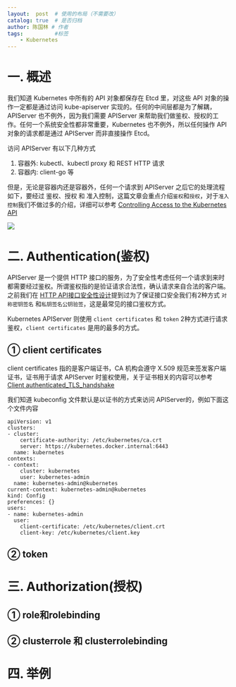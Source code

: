 ```yaml
---
layout:  post  # 使用的布局（不需要改）
catalog: true  # 是否归档
author: 陈国林 # 作者
tags:          #标签
    - Kubernetes
---
```


# 一. 概述
我们知道 Kubernetes 中所有的 API 对象都保存在 Etcd 里，对这些 API 对象的操作一定都是通过访问 kube-apiserver 实现的。任何的中间层都是为了解耦，APIServer 也不例外，因为我们需要 APIServer 来帮助我们做鉴权、授权的工作。任何一个系统安全性都非常重要，Kubernetes 也不例外，所以任何操作 API 对象的请求都是通过 APIServer 而非直接操作 Etcd。

访问 APIServer 有以下几种方式
1. 容器外: kubectl、kubectl proxy 和 REST HTTP 请求
2. 容器内: client-go 等

但是，无论是容器内还是容器外，任何一个请求到 APIServer 之后它的处理流程如下，要经过 鉴权、授权 和 准入控制，这篇文章会重点介绍`鉴权`和`授权`，对于`准入控制`我们不做过多的介绍，详细可以参考 [Controlling Access to the Kubernetes API](https://kubernetes.io/docs/reference/access-authn-authz/controlling-access/)

![](https://github.com/chenguolin/chenguolin.github.io/blob/master/data/image/Kubernetes-access-pipeline.png?raw=true)

# 二. Authentication(鉴权)
APIServer 是一个提供 HTTP 接口的服务，为了安全性考虑任何一个请求到来时都需要经过鉴权。所谓鉴权指的是验证请求合法性，确认请求来自合法的客户端。之前我们在 [HTTP API接口安全性设计](https://chenguolin.github.io/2017/07/26/HTTP-API-2-HTTP-API%E6%8E%A5%E5%8F%A3%E5%AE%89%E5%85%A8%E6%80%A7%E8%AE%BE%E8%AE%A1/)提到过为了保证接口安全我们有2种方式 `对称密钥签名` 和`私钥签名公钥验签`，这是最常见的接口鉴权方式。

Kubernetes APIServer 则使用 `client certificates` 和 `token` 2种方式进行请求鉴权，`client certificates` 是用的最多的方式。

## ① client certificates
client certificates 指的是客户端证书，CA 机构会遵守 X.509 规范来签发客户端证书，证书用于请求 APIServer 时鉴权使用，关于证书相关的内容可以参考 [Client authenticated_TLS_handshake](https://en.wikipedia.org/wiki/Transport_Layer_Security#Client-authenticated_TLS_handshake)

我们知道 kubeconfig 文件默认是以证书的方式来访问 APIServer的，例如下面这个文件内容

```
apiVersion: v1
clusters:
- cluster:
    certificate-authority: /etc/kubernetes/ca.crt
    server: https://kubernetes.docker.internal:6443
  name: kubernetes
contexts:
- context:
    cluster: kubernetes
    user: kubernetes-admin
  name: kubernetes-admin@kubernetes
current-context: kubernetes-admin@kubernetes
kind: Config
preferences: {}
users:
- name: kubernetes-admin
  user:
    client-certificate: /etc/kubernetes/client.crt
    client-key: /etc/kubernetes/client.key
```

## ② token


# 三. Authorization(授权)
## ① role和rolebinding

## ② clusterrole 和 clusterrolebinding

# 四. 举例

